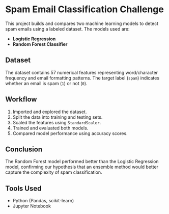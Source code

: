 # Spam Email Classification Challenge

This project builds and compares two machine learning models to detect spam emails using a labeled dataset. The models used are:

- **Logistic Regression**
- **Random Forest Classifier**

## Dataset

The dataset contains 57 numerical features representing word/character frequency and email formatting patterns. The target label (`spam`) indicates whether an email is spam (`1`) or not (`0`).

## Workflow

1. Imported and explored the dataset.
2. Split the data into training and testing sets.
3. Scaled the features using `StandardScaler`.
4. Trained and evaluated both models.
5. Compared model performance using accuracy scores.

## Conclusion

The Random Forest model performed better than the Logistic Regression model, confirming our hypothesis that an ensemble method would better capture the complexity of spam classification.

## Tools Used

- Python (Pandas, scikit-learn)
- Jupyter Notebook